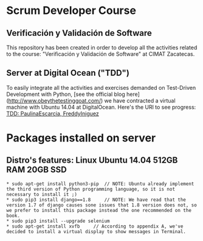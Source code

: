 # Scrum Developer Course
## Verificación y Validación de Software
This repository has been created in order to develop all the activities related to the course: "Verificación y Validación de Software" at CIMAT Zacatecas.

## Server at Digital Ocean ("TDD")
To easily integrate all the activities and exercises demanded on Test-Driven Development with Python, [see the official blog here] (http://www.obeythetestinggoat.com/) we have contracted a virtual machine with Ubuntu 14.04 at DigitalOcean.
Here's the URl to see progress: [TDD: PaulinaEscarcia, FreddyIniguez](https://159.203.110.192)

# Packages installed on server
## Distro's features: Linux Ubuntu 14.04 512GB RAM 20GB SSD
	* sudo apt-get install python3-pip 	// NOTE: Ubuntu already implement the third version of Python programming language, so it is not necessary to install it ;)
	* sudo pip3 install django==1.8 	// NOTE: We have read that the version 1.7 of django causes sone issues that 1.8 version does not, so we prefer to install this package instead the one recommended on the book. 
	* sudo pip3 install --upgrade selenium
	* sudo apt-get install xvfb		// According to appendix A, we've decided to install a virtual display to show messages in Terminal.
